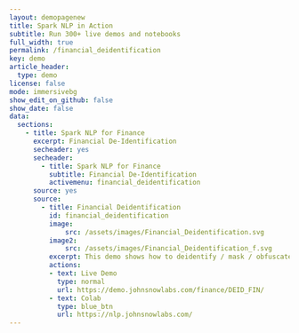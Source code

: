 ```yaml
---
layout: demopagenew
title: Spark NLP in Action
subtitle: Run 300+ live demos and notebooks
full_width: true
permalink: /financial_deidentification
key: demo
article_header:
  type: demo
license: false
mode: immersivebg
show_edit_on_github: false
show_date: false
data:
  sections:  
    - title: Spark NLP for Finance
      excerpt: Financial De-Identification
      secheader: yes
      secheader:
        - title: Spark NLP for Finance
          subtitle: Financial De-Identification
          activemenu: financial_deidentification
      source: yes
      source: 
        - title: Financial Deidentification 
          id: financial_deidentification 
          image: 
              src: /assets/images/Financial_Deidentification.svg
          image2: 
              src: /assets/images/Financial_Deidentification_f.svg
          excerpt: This demo shows how to deidentify / mask / obfuscate financial data to be compliant with data privacy regulations as GDPR and CCPA.
          actions:
          - text: Live Demo
            type: normal
            url: https://demo.johnsnowlabs.com/finance/DEID_FIN/
          - text: Colab
            type: blue_btn
            url: https://nlp.johnsnowlabs.com/  
---
```

